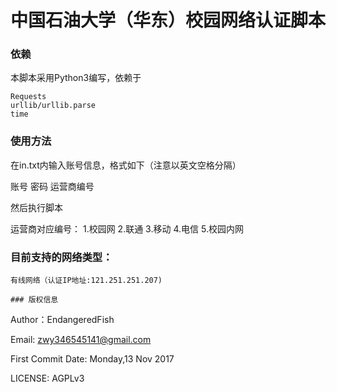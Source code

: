 # 中国石油大学（华东）校园网络认证脚本

### 依赖
本脚本采用Python3编写，依赖于

````
Requests
urllib/urllib.parse
time

````

### 使用方法
在in.txt内输入账号信息，格式如下（注意以英文空格分隔）

账号 密码 运营商编号

然后执行脚本

运营商对应编号：
1.校园网
2.联通
3.移动
4.电信
5.校园内网


### 目前支持的网络类型：

````
有线网络（认证IP地址:121.251.251.207)

### 版权信息

````

Author：EndangeredFish

Email: zwy346545141@gmail.com

First Commit Date:  Monday,13 Nov 2017 

LICENSE: AGPLv3
````
